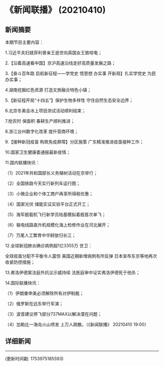 # 《新闻联播》 (20210410)

## 新闻摘要

本期节目主要内容：


1.习近平夫妇就菲利普亲王逝世向英国女王致唁电；


2.【沿着高速看中国】京沪高速沿线走好高质量发展之路；


3.【奋斗百年路 启航新征程——学党史 悟思想 办实事 开新局】扎实学党史 为民办实事；


4.湖南挖掘红色资源 打造文旅融合特色小镇；


5.【新征程开局“十四五”】保护生物多样性 守住自然生态安全边界；


6.北京冬奥会冰上项目测试活动顺利结束；


7.抢农时 保面积 春耕生产顺利推进；


8.浙江台州数字化改革 提升营商环境；


9.【接种新冠疫苗 构筑免疫屏障】分区施策 广东精准推进疫苗接种工作；


10.国家卫生健康委通报最新疫情；


11.国内联播快讯：


（1）2021年共和国部长义务植树活动在京举行；


（2）全国铁路今天实行新列车运行图；


（3）小微企业和个体工商户再享所得税优惠；


（4）国家光伏 储能实证实验平台正式开工；


（5）海军舰载机飞行新学员陆基模拟着舰首次单飞；


（6）输电线路直升机规模化海上检修作业在河北展开；


（7）万尾人工繁育中华鲟放归长江；


12.全球新冠肺炎确诊病例超1亿3355万 世卫：

全球疫苗分配不平衡令人震惊 美国近期新增病例有所反弹 日本宣布东京等地再次收紧防控措施；


13.弗洛伊德案法庭外抗议示威持续 法医庭审中证实弗洛伊德死于他杀；


14.国际联播快讯：


（1）伊朗重申美必须解除所有对伊制裁；


（2）俄罗斯在远东举行军演；


（3）波音建议停飞部分737MAX以解决潜在问题；


（4）加勒比一海岛火山喷发 上万人疏散。（《新闻联播》 20210410 19:00）

## 详细新闻

---

(更新时间戳: 1753975185593)

